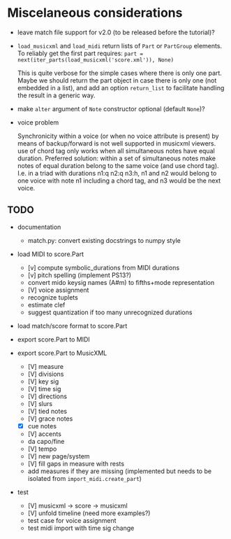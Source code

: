 Miscelaneous considerations
===========================

- leave match file support for v2.0 (to be released before the tutorial)?

- `load_musicxml` and `load_midi` return lists of `Part` or `PartGroup` elements. To reliably get the first part requires:
    `part = next(iter_parts(load_musicxml('score.xml')), None)`

    This is quite verbose for the simple cases where there is only one
    part. Maybe we should return the part object in case there is only one (not
    embedded in a list), and add an option `return_list` to facilitate handling
    the result in a generic way.

- make `alter` argument of `Note` constructor optional (default `None`)?

- voice problem
  
  Synchronicity within a voice (or when no voice attribute is present) by means of backup/forward is not well supported in musicxml viewers. use of chord tag only works when all simultaneous notes have equal duration.
  Preferred solution: within a set of simultaneous notes make notes of equal duration belong to the same voice (and use chord tag). I.e. in a triad with durations n1:q n2:q n3:h, n1 and n2 would belong to one voice with note n1 including a chord tag, and n3 would be the next voice.

TODO
----

  - documentation
    - match.py: convert existing docstrings to numpy style

  - load MIDI to score.Part
    - [v] compute symbolic_durations from MIDI durations
    - [v] pitch spelling (implement PS13?)
    - convert mido keysig names (A#m) to fifths+mode representation
    - [V] voice assignment
    - recognize tuplets
    - estimate clef
    - suggest quantization if too many unrecognized durations
    
  - load match/score format to score.Part

  - export score.Part to MIDI

  - export score.Part to MusicXML
    - [V] measure
    - [V] divisions
    - [V] key sig
    - [V] time sig
    - [V] directions
	- [V] slurs
	- [V] tied notes
	- [V] grace notes
    - [X] cue notes 
	- [V] accents
    - da capo/fine
    - [V] tempo
    - [V] new page/system
    - [V] fill gaps in measure with rests
    - add measures if they are missing (implemented but needs to be isolated from `import_midi.create_part`)

 - test
     - [V] musicxml -> score -> musicxml
     - [V] unfold timeline (need more examples?)
     - test case for voice assignment
     - test midi import with time sig change
     
